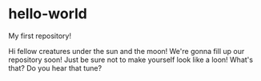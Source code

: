 # hello-world
My first repository!

Hi fellow creatures under the sun and the moon!
We're gonna fill up our repository soon!
Just be sure not to make yourself look like a loon!
What's that? Do you hear that tune?
